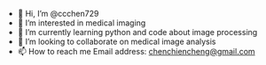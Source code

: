- 👋 Hi, I’m @ccchen729
- 👀 I’m interested in medical imaging
- 🌱 I’m currently learning python and code about image processing
- 💞️ I’m looking to collaborate on medical image analysis
- 📫 How to reach me Email address: chenchiencheng@gmail.com

<!---
ccchen729/ccchen729 is a ✨ special ✨ repository because its `README.md` (this file) appears on your GitHub profile.
You can click the Preview link to take a look at your changes.
--->
